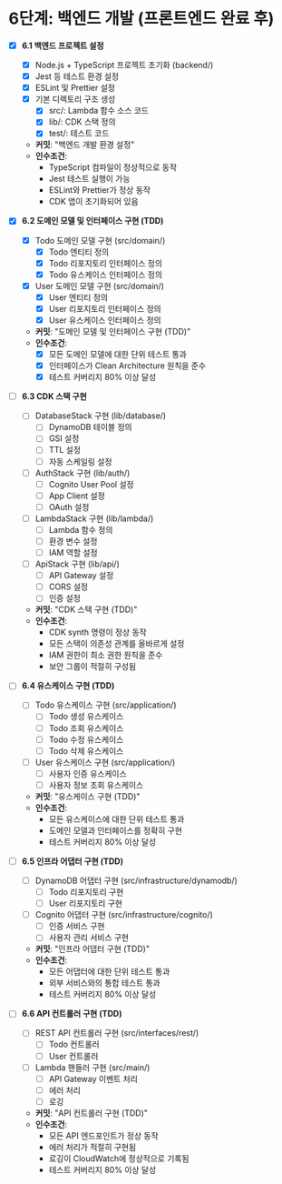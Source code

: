 # 6단계: 백엔드 개발 (프론트엔드 완료 후)

- [x] **6.1 백엔드 프로젝트 설정**
  - [x] Node.js + TypeScript 프로젝트 초기화 (backend/)
  - [x] Jest 등 테스트 환경 설정
  - [x] ESLint 및 Prettier 설정
  - [x] 기본 디렉토리 구조 생성
    - [x] src/: Lambda 함수 소스 코드
    - [x] lib/: CDK 스택 정의
    - [x] test/: 테스트 코드
  - **커밋**: "백엔드 개발 환경 설정"
  - **인수조건**:
    - TypeScript 컴파일이 정상적으로 동작
    - Jest 테스트 실행이 가능
    - ESLint와 Prettier가 정상 동작
    - CDK 앱이 초기화되어 있음

- [x] **6.2 도메인 모델 및 인터페이스 구현 (TDD)**
  - [x] Todo 도메인 모델 구현 (src/domain/)
    - [x] Todo 엔티티 정의
    - [x] Todo 리포지토리 인터페이스 정의
    - [x] Todo 유스케이스 인터페이스 정의
  - [x] User 도메인 모델 구현 (src/domain/)
    - [x] User 엔티티 정의
    - [x] User 리포지토리 인터페이스 정의
    - [x] User 유스케이스 인터페이스 정의
  - **커밋**: "도메인 모델 및 인터페이스 구현 (TDD)"
  - **인수조건**:
    - [x] 모든 도메인 모델에 대한 단위 테스트 통과
    - [x] 인터페이스가 Clean Architecture 원칙을 준수
    - [x] 테스트 커버리지 80% 이상 달성

- [ ] **6.3 CDK 스택 구현**
  - [ ] DatabaseStack 구현 (lib/database/)
    - [ ] DynamoDB 테이블 정의
    - [ ] GSI 설정
    - [ ] TTL 설정
    - [ ] 자동 스케일링 설정
  - [ ] AuthStack 구현 (lib/auth/)
    - [ ] Cognito User Pool 설정
    - [ ] App Client 설정
    - [ ] OAuth 설정
  - [ ] LambdaStack 구현 (lib/lambda/)
    - [ ] Lambda 함수 정의
    - [ ] 환경 변수 설정
    - [ ] IAM 역할 설정
  - [ ] ApiStack 구현 (lib/api/)
    - [ ] API Gateway 설정
    - [ ] CORS 설정
    - [ ] 인증 설정
  - **커밋**: "CDK 스택 구현 (TDD)"
  - **인수조건**:
    - CDK synth 명령이 정상 동작
    - 모든 스택이 의존성 관계를 올바르게 설정
    - IAM 권한이 최소 권한 원칙을 준수
    - 보안 그룹이 적절히 구성됨

- [ ] **6.4 유스케이스 구현 (TDD)**
  - [ ] Todo 유스케이스 구현 (src/application/)
    - [ ] Todo 생성 유스케이스
    - [ ] Todo 조회 유스케이스
    - [ ] Todo 수정 유스케이스
    - [ ] Todo 삭제 유스케이스
  - [ ] User 유스케이스 구현 (src/application/)
    - [ ] 사용자 인증 유스케이스
    - [ ] 사용자 정보 조회 유스케이스
  - **커밋**: "유스케이스 구현 (TDD)"
  - **인수조건**:
    - 모든 유스케이스에 대한 단위 테스트 통과
    - 도메인 모델과 인터페이스를 정확히 구현
    - 테스트 커버리지 80% 이상 달성

- [ ] **6.5 인프라 어댑터 구현 (TDD)**
  - [ ] DynamoDB 어댑터 구현 (src/infrastructure/dynamodb/)
    - [ ] Todo 리포지토리 구현
    - [ ] User 리포지토리 구현
  - [ ] Cognito 어댑터 구현 (src/infrastructure/cognito/)
    - [ ] 인증 서비스 구현
    - [ ] 사용자 관리 서비스 구현
  - **커밋**: "인프라 어댑터 구현 (TDD)"
  - **인수조건**:
    - 모든 어댑터에 대한 단위 테스트 통과
    - 외부 서비스와의 통합 테스트 통과
    - 테스트 커버리지 80% 이상 달성

- [ ] **6.6 API 컨트롤러 구현 (TDD)**
  - [ ] REST API 컨트롤러 구현 (src/interfaces/rest/)
    - [ ] Todo 컨트롤러
    - [ ] User 컨트롤러
  - [ ] Lambda 핸들러 구현 (src/main/)
    - [ ] API Gateway 이벤트 처리
    - [ ] 에러 처리
    - [ ] 로깅
  - **커밋**: "API 컨트롤러 구현 (TDD)"
  - **인수조건**:
    - 모든 API 엔드포인트가 정상 동작
    - 에러 처리가 적절히 구현됨
    - 로깅이 CloudWatch에 정상적으로 기록됨
    - 테스트 커버리지 80% 이상 달성 